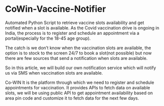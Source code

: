# CoWin-Vaccine-Notifier
Automated Python Script to retrieve vaccine slots availability and get notified when a slot is available.
As the Covid vaccination drive is ongoing in India, the process is to register and schedule an appointment via a portal(especially for the 18-45 age group).

The catch is we don’t know when the vaccination slots are available, the option is to stock to the screen 24/7 to book a slot(not possible) but now there are few sources that send a notification when slots are available.

So in this article, we will build our own notification service which will notify us via SMS when vaccination slots are available.

Co-WIN
It is the platform through which we need to register and schedule appointments for vaccination. It provides APIs to fetch data on available slots, we will be using public API to get appointment availability based on area pin code and customize it to fetch data for the next few days.
